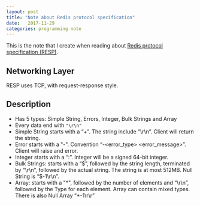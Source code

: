```yaml
---
layout: post
title: "Note about Redis protocol specification"
date:   2017-11-29
categories: programming note
---
```


This is the note that I create when reading about [Redis protocol
specification (RESP)](https://redis.io/topics/protocol).

## Networking Layer

RESP uses TCP, with request-response style.

## Description

- Has 5 types: Simple String, Errors, Integer, Bulk Strings and Array
- Every data end with `"\r\n"`
- Simple String starts with a “+”. The string include “\r\n”. Client will return the string.
- Error starts with a "-". Convention “-<error_type> <error_message>”. Client will raise and error.
- Integer starts with a “:”. Integer will be a signed 64-bit integer.
- Bulk Strings: starts with a “$”, followed by the string length, terminated by “\r\n”,
  followed by the actual string. The string is at most 512MB. Null String is “$-1\r\n”.
- Array: starts with a "\*",
  followed by the number of elements and “\r\n”, followed by the Type for each element.
  Array can contain mixed types. There is also Null Array “\*-1\r\r”
